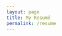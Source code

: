 ```yaml
---
layout: page
title: My Resumé
permalink: /resume
---
```


<object data="/assets/img/masters-resume.pdf" width="610" height="900" type='application/pdf'></object>
